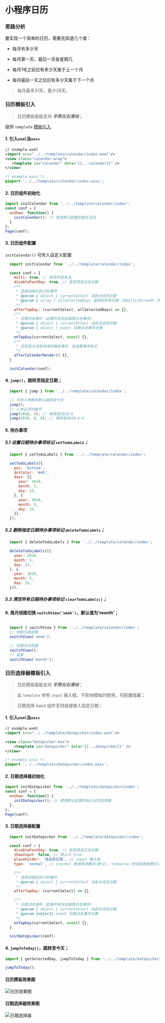 # 小程序日历

### 思路分析

要实现一个简单的日历，需要先知道几个值：

- 每月有多少天

- 每月第一天、最后一天各星期几

- 每月1号之前应有多少天属于上一个月

- 每月最后一天之后应有多少天属于下一个月

> 每月最多31天，最少28天。

### 日历模板引入
> 日历模板面板支持 ***手势左右滑动***；

提供 `template` [模板引入](https://mp.weixin.qq.com/debug/wxadoc/dev/framework/view/wxml/template.html)

#### 1. 引入`wxml`及`wxss`
```xml
// example.wxml
<import src="../../template/calendar/index.wxml"/>
<view class="calendar-wrap">
   <template is="calendar" data="{{...calendar}}" />
</view>
```
```css
/* example.wxss */
@import '../../template/calendar/index.wxss';
```

#### 2. 日历组件初始化
```js
import initCalendar from '../../template/calendar/index';
const conf = {
  onShow: function() {
    initCalendar(); // 使用默认配置初始化日历
  }
};
Page(conf);
```

#### 3. 日历组件配置

`initCalendar()` 可传入自定义配置

```js
  import initCalendar from '../../template/calendar/index';

  const conf = { 
    multi: true, // 是否开启多选,
    disablePastDay: true, // 是否禁选过去日期
    /**
     * 选择日期后执行的事件
     * @param { object } currentSelect 当前点击的日期
     * @param { array } allSelectedDays 选择的所有日期（当mulit为true时，才有allSelectedDays参数）
     */
    afterTapDay: (currentSelect, allSelectedDays) => {},
    /**
     * 日期点击事件（此事件会完全接管点击事件）
     * @param { object } currentSelect 当前点击的日期
     * @param { object } event 日期点击事件对象
     */
    onTapDay(currentSelect, event) {},
    /**
     * 日历初次渲染完成后触发事件，如设置事件标记
     */
    afterCalendarRender() {},
  }

  initCalendar(conf);
```

#### 4. `jump()`，跳转至指定日期；

```js
  import { jump } from '../../template/calendar/index';

  // 不传入参数则默认跳转至今天
  jump();
  // 入参必须为数字
  jump(2018, 6); // 跳转至2018-6
  jump(2018, 6, 6); // 跳转至2018-6-6

```

#### 5. 待办事项

##### 5.1 设置日期待办事项标记 `setTodoLabels`；

```js
  import { setTodoLabels } from '../../template/calendar/index';

  setTodoLabels({
    pos: 'bottom',
    dotColor: '#40',
    days: [{
      year: 2018,
      month: 5,
      day: 12,
    }, {
      year: 2018,
      month: 5,
      day: 15,
    }],
  });
```

##### 5.2 删除指定日期待办事项标记 `deleteTodoLabels`；

```js
  import { deleteTodoLabels } from '../../template/calendar/index';

  deleteTodoLabels([{
    year: 2018,
    month: 5,
    day: 12,
  }, {
    year: 2018,
    month: 5,
    day: 15,
  }]);
```

##### 5.3 清空所有日期待办事项标记 `clearTodoLabels()`；

#### 6. 周月视图切换 `switchView('week')`，默认值为'month'；

```js

  import { switchView } from '../../template/calendar/index';
  // 切换为周视图
  switchView('week');

  // 切换为月视图
  switchView();
  // 或者
  switchView('month');
```


### 日历选择器模板引入
> 日历模板面板支持 ***手势左右滑动***；

> 此 `template` 带有 `input` 输入框，不影响模板的使用，可配置隐藏；

> 日期选择 input 组件支持直接输入指定日期；

#### 1. 引入`wxml`及`wxss`
```xml
// example.wxml
<import src="../../template/datepicker/index.wxml"/>

<view class="datepicker-box">
	<template is="datepicker" data="{{...datepicker}}" />
</view>
```
```css
/* example.wxss */
@import '../../template/datepicker/index.wxss';
```

#### 2. 日期选择器初始化
```js
import initDatepicker from '../../template/datepicker/index';
const conf = {
  onShow: function() {
    initDatepicker(); // 使用默认配置初始化日历选择器
  },
};
Page(conf);
```

#### 3. 日期选择器配置

```js
  import initDatepicker from '../../template/datepicker/index';

  const conf = {
    disablePastDay: true, // 是否禁选过去日期
    showInput: false, // 默认为 true
    placeholder: '请选择日期', // input 输入框
    type: 'normal', // [normal 普通单选模式(默认), timearea 时间段选择模式(待开发), multiSelect 多选模式(待完善)]

    /**
     * 选择日期后执行的事件
     * @param { object } currentSelect 当前点击的日期
     */
    afterTapDay: (currentSelect) => {},

    /**
     * 日期点击事件（此事件会完全接管点击事件）
     * @param { object } currentSelect 当前点击的日期
     * @param {object} event 日期点击事件对象
     */
    onTapDay(currentSelect, event) {},
  }

  initDatepicker(conf);
```

#### 4. `jumpToToday()`，跳转至今天；

```js
import { getSelectedDay, jumpToToday } from '../../template/datepicker/index';

jumpToToday();

```

#### 日历模板效果图

![日历效果图](https://raw.githubusercontent.com/treadpit/wx_calendar/develop/screenshot/screenshot_calendar.gif)

#### 日期选择器效果图

![日期选择器](https://raw.githubusercontent.com/treadpit/wx_calendar/develop/screenshot/screenshow_datepicker.gif)
